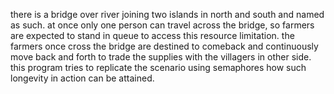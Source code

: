 there is a bridge over river joining two islands in north and south and named as such. at once only one person can travel across the bridge, so farmers are expected to stand in queue to access this resource limitation. the farmers once cross the bridge are destined to comeback and  continuously move back and forth to trade the supplies with the villagers in other side. this program tries to replicate the scenario using semaphores how such longevity in action can be attained.
